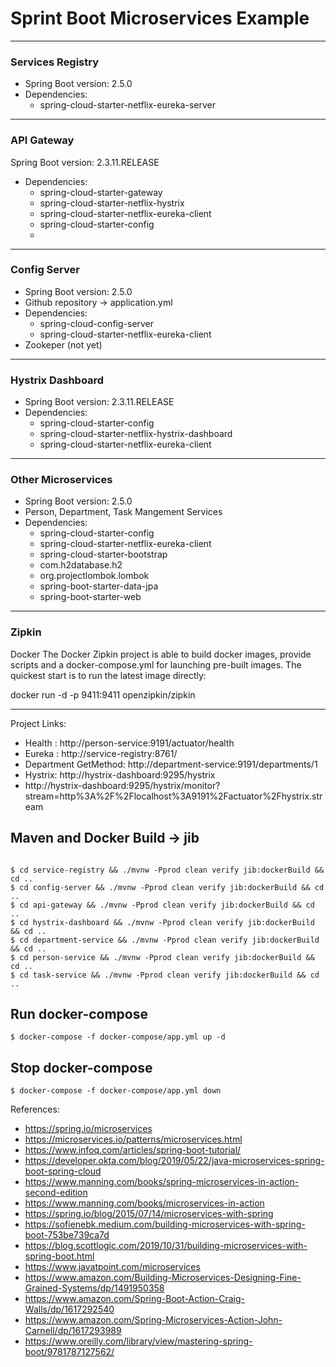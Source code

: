 # Sprint Boot Microservices Example



 
---
### Services Registry
- Spring Boot version: 2.5.0
- Dependencies:
  - spring-cloud-starter-netflix-eureka-server
---
### API Gateway
Spring Boot version: 2.3.11.RELEASE
- Dependencies:
  - spring-cloud-starter-gateway  
  - spring-cloud-starter-netflix-hystrix
  - spring-cloud-starter-netflix-eureka-client
  - spring-cloud-starter-config
  - 
---
### Config Server
- Spring Boot version: 2.5.0
- Github repository -> application.yml 
- Dependencies:
  - spring-cloud-config-server
  - spring-cloud-starter-netflix-eureka-client
- Zookeper (not yet)
---
### Hystrix Dashboard
- Spring Boot version: 2.3.11.RELEASE
- Dependencies:
  - spring-cloud-starter-config
  - spring-cloud-starter-netflix-hystrix-dashboard
  - spring-cloud-starter-netflix-eureka-client
---
### Other Microservices
- Spring Boot version: 2.5.0
- Person, Department, Task Mangement Services
- Dependencies:
  - spring-cloud-starter-config
  - spring-cloud-starter-netflix-eureka-client
  - spring-cloud-starter-bootstrap
  - com.h2database.h2
  - org.projectlombok.lombok
  - spring-boot-starter-data-jpa
  - spring-boot-starter-web 
---


### Zipkin
Docker
The Docker Zipkin project is able to build docker images, provide scripts and a docker-compose.yml for launching pre-built images. The quickest start is to run the latest image directly:

docker run -d -p 9411:9411 openzipkin/zipkin
 
---

Project Links: 
- Health : http://person-service:9191/actuator/health
- Eureka : http://service-registry:8761/
- Department GetMethod: http://department-service:9191/departments/1
- Hystrix: http://hystrix-dashboard:9295/hystrix
- http://hystrix-dashboard:9295/hystrix/monitor?stream=http%3A%2F%2Flocalhost%3A9191%2Factuator%2Fhystrix.stream

## Maven and Docker Build -> jib
```shell

$ cd service-registry && ./mvnw -Pprod clean verify jib:dockerBuild && cd ..
$ cd config-server && ./mvnw -Pprod clean verify jib:dockerBuild && cd ..
$ cd api-gateway && ./mvnw -Pprod clean verify jib:dockerBuild && cd ..
$ cd hystrix-dashboard && ./mvnw -Pprod clean verify jib:dockerBuild && cd ..
$ cd department-service && ./mvnw -Pprod clean verify jib:dockerBuild && cd ..
$ cd person-service && ./mvnw -Pprod clean verify jib:dockerBuild && cd ..
$ cd task-service && ./mvnw -Pprod clean verify jib:dockerBuild && cd ..
```

## Run docker-compose
```shell
$ docker-compose -f docker-compose/app.yml up -d
```

## Stop docker-compose
```shell
$ docker-compose -f docker-compose/app.yml down
```

References:

- https://spring.io/microservices
- https://microservices.io/patterns/microservices.html
- https://www.infoq.com/articles/spring-boot-tutorial/
- https://developer.okta.com/blog/2019/05/22/java-microservices-spring-boot-spring-cloud
- https://www.manning.com/books/spring-microservices-in-action-second-edition
- https://www.manning.com/books/microservices-in-action
- https://spring.io/blog/2015/07/14/microservices-with-spring
- https://sofienebk.medium.com/building-microservices-with-spring-boot-753be739ca7d
- https://blog.scottlogic.com/2019/10/31/building-microservices-with-spring-boot.html
- https://www.javatpoint.com/microservices
- https://www.amazon.com/Building-Microservices-Designing-Fine-Grained-Systems/dp/1491950358
- https://www.amazon.com/Spring-Boot-Action-Craig-Walls/dp/1617292540
- https://www.amazon.com/Spring-Microservices-Action-John-Carnell/dp/1617293989
- https://www.oreilly.com/library/view/mastering-spring-boot/9781787127562/
